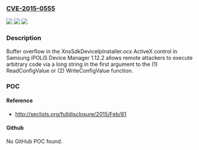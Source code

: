 ### [CVE-2015-0555](https://cve.mitre.org/cgi-bin/cvename.cgi?name=CVE-2015-0555)
![](https://img.shields.io/static/v1?label=Product&message=n%2Fa&color=blue)
![](https://img.shields.io/static/v1?label=Version&message=n%2Fa&color=blue)
![](https://img.shields.io/static/v1?label=Vulnerability&message=n%2Fa&color=brighgreen)

### Description

Buffer overflow in the XnsSdkDeviceIpInstaller.ocx ActiveX control in Samsung iPOLiS Device Manager 1.12.2 allows remote attackers to execute arbitrary code via a long string in the first argument to the (1) ReadConfigValue or (2) WriteConfigValue function.

### POC

#### Reference
- http://seclists.org/fulldisclosure/2015/Feb/81

#### Github
No GitHub POC found.

